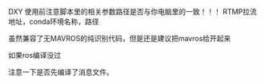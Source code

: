 DXY
使用前注意脚本里的相关参数路径是否与你电脑里的一致！！！
RTMP拉流地址，conda环境名称，路径

虽然兼容了无MAVROS的纯识别代码，但是还是建议把mavros给开起来





如果ros编译没过

注意一下是否先编译了消息文件。
